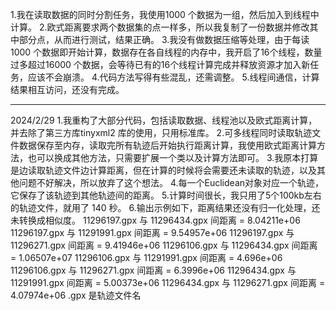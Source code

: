 1.我在读取数据的同时分割任务，我使用1000 个数据为一组，然后加入到线程中计算。
2.欧式距离要求两个数据集的点一样多，所以我复制了一份数据并修改其中部分点，从而进行测试，结果正确。
3.我没有做数据压缩等处理，由于每读1000 个数据即开始计算，数据存在各自线程的内存中，我开启了16个线程，数量过多超过16000 个数据，会等待已有的16个线程计算完成并释放资源才加入新任务，应该不会崩溃。
4.代码方法写得有些混乱，还需调整。
5.线程间通信，计算结果相互访问，还没有完成。
*********************************************************
2024/2/29
1.我重构了大部分代码，包括读取数据、线程池以及欧式距离计算，并去除了第三方库tinyxml2 库的使用，只用标准库。
2.可多线程同时读取轨迹文件数据保存至内存，读取完所有轨迹后开始执行距离计算，我使用欧式距离计算方法，也可以换成其他方法，只需要扩展一个类以及计算方法即可。
3.我原本打算是边读取轨迹文件边计算距离，但在计算的时候将会需要还未读取的轨迹，以及其他问题不好解决，所以放弃了这个想法。
4.每一个Euclidean对象对应一个轨迹，它保存了该轨迹到其他轨迹间的距离。
5.计算时间很长，我只用了5个100kb左右的轨迹文件，就用了 140 秒。
6.输出示例如下，距离结果还没有归一化处理，还未转换成相似度。
11296197.gpx 与 11296434.gpx 间距离 = 8.04211e+06
11296197.gpx 与 11291991.gpx 间距离 = 9.54957e+06
11296197.gpx 与 11296271.gpx 间距离 = 9.41946e+06
11296106.gpx 与 11296434.gpx 间距离 = 1.06507e+07
11296106.gpx 与 11291991.gpx 间距离 = 4.696e+06
11296106.gpx 与 11296271.gpx 间距离 = 6.3996e+06
11296434.gpx 与 11291991.gpx 间距离 = 5.00373e+06
11296434.gpx 与 11296271.gpx 间距离 = 4.07974e+06
.gpx 是轨迹文件名
